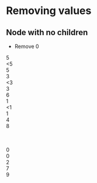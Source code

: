 # Removing values

## Node with no children

* Remove 0

<div class="row mb-2">
    <div class="node" id="removing-zero-1">
        <div class="node-inner fragment fragment-dn" data-style="out">
        5
        </div>
        <div class="node-inner fragment fragment-dn background-green" data-style="in-out">
        &lt;5
        </div>
        <div class="node-inner fragment fragment-dn" data-style="in" data-index="2">
        5
        </div>
    </div>
</div>

<div class="row mb-2">
    <div></div>
    <div class="node" id="removing-zero-2">
        <div class="node-inner fragment fragment-dn" data-style="out" data-index="2">
        3
        </div>
        <div class="node-inner fragment fragment-dn background-green" data-style="in-out" data-index="2">
        &lt;3
        </div>
        <div class="node-inner fragment fragment-dn" data-style="in" data-index="3">
        3
        </div>
    </div>
    <div class="node" id="removing-zero-3">
        <div class="node-inner">
        6
        </div>
    </div>
    <div></div>
</div>


<div class="row mb-2" >
    <div class="node" id="removing-zero-4">
        <div class="node-inner fragment fragment-dn" data-style="out" data-index="3">
        1
        </div>
        <div class="node-inner fragment fragment-dn background-green" data-style="in-out" data-index="3">
        &lt;1
        </div>
        <div class="node-inner fragment fragment-dn" data-style="in" data-index="4">
        1
        </div>
    </div>
    <div class="node" id="removing-zero-5">
        <div class="node-inner">
        4
        </div>
    </div>
    <div class="node" id="removing-zero-6">
        <div class="node-inner">
        8
        </div>
    </div>
</div>

<div class="row mb-2" >
    <div class="node fragment fragment-dn" data-style="in" data-index="5" style="min-width: 48px; min-height: 48px;"></div>
    <div class="node fragment fragment-dn" id="removing-zero-7" data-style="out" data-index="5">
        <div class="node-inner fragment fragment-dn" data-style="out" data-index="4">
        0
        </div>
        <div class="node-inner fragment fragment-dn background-green" data-style="in" data-index="4">
        0
        </div>
    </div>
    <div class="node" id="removing-zero-8">
        <div class="node-inner">
        2
        </div>
    </div>
    <div></div>
    <div></div>
    <div></div>
    <div></div>
    <div></div>
    <div class="node" id="removing-zero-9">
        <div class="node-inner">
        7
        </div>
    </div>
    <div class="node" id="removing-zero-10">
        <div class="node-inner">
        9
        </div>
    </div>
</div>


<div class="line line-arrow-end" data-from="removing-zero-1" data-to="removing-zero-2" data-from-side="b" data-to-side="t"></div>
<div class="line line-arrow-end" data-from="removing-zero-1" data-to="removing-zero-3" data-from-side="b" data-to-side="t"></div>
<div class="line line-arrow-end" data-from="removing-zero-2" data-to="removing-zero-4" data-from-side="b" data-to-side="t"></div>
<div class="line line-arrow-end" data-from="removing-zero-2" data-to="removing-zero-5" data-from-side="b" data-to-side="t"></div>
<div class="line line-arrow-end" data-from="removing-zero-3" data-to="removing-zero-6" data-from-side="b" data-to-side="t"></div>
<div class="line line-arrow-end" data-from="removing-zero-4" data-to="removing-zero-7" data-from-side="b" data-to-side="t"></div>
<div class="line line-arrow-end" data-from="removing-zero-4" data-to="removing-zero-8" data-from-side="b" data-to-side="t"></div>
<div class="line line-arrow-end" data-from="removing-zero-6" data-to="removing-zero-9" data-from-side="b" data-to-side="t"></div>
<div class="line line-arrow-end" data-from="removing-zero-6" data-to="removing-zero-10" data-from-side="b" data-to-side="t"></div>


